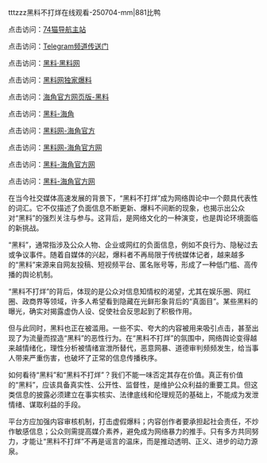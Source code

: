 tttzzz黑料不打烊在线观看-250704-mm|881比鸭

点击访问：<a href="https://74mao.com/">74猫导航主站</a>

点击访问：<a href="https://74mao.com/">Telegram频道传送门</a>

点击访问：<a href="https://heiliaolvzlu3.pages.dev">黑料·黑料网</a>

点击访问：<a href="https://heiliaoyvnrda.pages.dev">黑料网独家爆料</a>

点击访问：<a href="https://haef.pages.dev/">海角官方网页版-黑料</a>

点击访问：<a href="https://gdas.pages.dev/">黑料-海角</a>

点击访问：<a href="https://jha.pages.dev/">黑料网-海角官方</a>

点击访问：<a href="https://sdbsd.pages.dev/">黑料网-海角官方网</a>

点击访问：<a href="https://gbs-3wd.pages.dev/">黑料-海角官方网</a>

点击访问：<a href="https://gbs-3wd.pages.dev/">黑料-海角官方网</a>

在当今社交媒体高速发展的背景下，“黑料不打烊”成为网络舆论中一个颇具代表性的词汇。它不仅描述了负面信息不断更新、爆料不间断的现象，也揭示出公众对“黑料”的强烈关注与参与。这背后，是网络文化的一种演变，也是舆论环境面临的新挑战。

“黑料”，通常指涉及公众人物、企业或网红的负面信息，例如不良行为、隐秘过去或争议事件。随着自媒体的兴起，爆料者不再局限于传统媒体记者，越来越多的“黑料”来源来自网友投稿、短视频平台、匿名账号等，形成了一种低门槛、高传播的舆论机制。

“黑料不打烊”的背后，体现的是公众对信息知情权的渴望，尤其在娱乐圈、网红圈、政商界等领域，许多人希望看到隐藏在光鲜形象背后的“真面目”。某些黑料的曝光，确实对揭露虚伪人设、促使社会反思起到了积极作用。

但与此同时，黑料也正在被滥用。一些不实、夸大的内容被用来吸引点击，甚至出现了为流量而捏造“黑料”的恶性行为。在“黑料不打烊”的氛围中，网络舆论变得越来越情绪化，理性分析被情绪宣泄所替代，恶意网暴、道德审判频频发生，给当事人带来严重伤害，也破坏了正常的信息传播秩序。

如何看待“黑料”和“黑料不打烊”？我们不能一味否定其存在价值。真正有价值的“黑料”，应该具备真实性、公开性、监督性，是维护公众利益的重要工具。但这类信息的披露必须建立在事实核实、法律底线和伦理规范的基础上，不能成为发泄情绪、谋取利益的手段。

平台方应加强内容审核机制，打击虚假爆料；内容创作者要承担起社会责任，不炒作敏感信息；公众则需提高媒介素养，避免成为网络暴力的推手。只有多方共同努力，才能让“黑料不打烊”不再是谣言的温床，而是推动透明、正义、进步的动力源泉。
